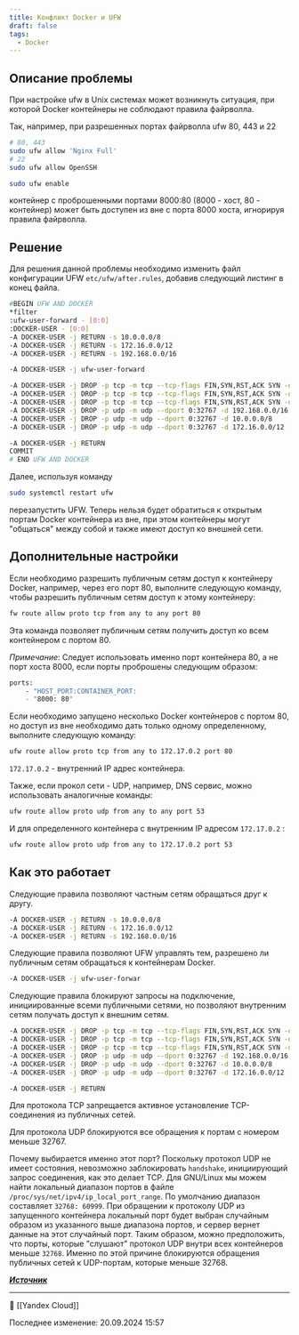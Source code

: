 ```yaml
---
title: Конфликт Docker и UFW
draft: false
tags:
  - Docker
---
```

## Описание проблемы
При настройке ufw в Unix системах может возникнуть ситуация, при которой Docker контейнеры не соблюдают правила файрволла.

Так, например, при разрешенных портах файрволла ufw 80, 443 и 22
```bash
# 80, 443
sudo ufw allow 'Nginx Full'
# 22
sudo ufw allow OpenSSH

sudo ufw enable
```
контейнер с проброшенными портами 8000:80 (8000 - хост, 80 - контейнер) может быть доступен из вне с порта 8000 хоста, игнорируя правила файрволла.
## Решение
Для решения данной проблемы необходимо изменить файл конфигурации UFW `etc/ufw/after.rules`, добавив следующий листинг в конец файла.

```bash
#BEGIN UFW AND DOCKER
*filter
:ufw-user-forward - [0:0]
:DOCKER-USER - [0:0]
-A DOCKER-USER -j RETURN -s 10.0.0.0/8
-A DOCKER-USER -j RETURN -s 172.16.0.0/12
-A DOCKER-USER -j RETURN -s 192.168.0.0/16

-A DOCKER-USER -j ufw-user-forward

-A DOCKER-USER -j DROP -p tcp -m tcp --tcp-flags FIN,SYN,RST,ACK SYN -d 192.168.0.0/16
-A DOCKER-USER -j DROP -p tcp -m tcp --tcp-flags FIN,SYN,RST,ACK SYN -d 10.0.0.0/8
-A DOCKER-USER -j DROP -p tcp -m tcp --tcp-flags FIN,SYN,RST,ACK SYN -d 172.16.0.0/12
-A DOCKER-USER -j DROP -p udp -m udp --dport 0:32767 -d 192.168.0.0/16
-A DOCKER-USER -j DROP -p udp -m udp --dport 0:32767 -d 10.0.0.0/8
-A DOCKER-USER -j DROP -p udp -m udp --dport 0:32767 -d 172.16.0.0/12

-A DOCKER-USER -j RETURN
COMMIT
# END UFW AND DOCKER
```

Далее, используя команду
```bash
sudo systemctl restart ufw
```
перезапустить UFW.
Теперь нельзя будет обратиться к открытым портам Docker контейнера из вне, при этом контейнеры могут "общаться" между собой и также имеют доступ ко внешней сети.
## Дополнительные настройки
Если необходимо разрешить публичным сетям доступ к контейнеру Docker, например, через его порт 80, выполните следующую команду, чтобы разрешить публичным сетям доступ к этому контейнеру:
```bash
fw route allow proto tcp from any to any port 80
````
Эта команда позволяет публичным сетям получить доступ ко всем контейнером с портом 80.

*Примечание*: Следует использовать именно порт контейнера 80, а не порт хоста 8000, если порты проброшены следующим образом:
```bash
ports:
	- "HOST_PORT:CONTAINER_PORT:
	- "8000: 80"
```
Если необходимо запущено несколько Docker контейнеров с портом 80, но доступ из вне необходимо дать только одному определенному, выполните следующую команду:
```bash
ufw route allow proto tcp from any to 172.17.0.2 port 80
```
`172.17.0.2` - внутренний IP адрес контейнера.

Также, если прокол сети - UDP, например, DNS сервис, можно использовать аналогичные команды:
```bash
ufw route allow proto udp from any to any port 53
```
И для определенного контейнера с внутренним IP адресом `172.17.0.2` :
```bash
ufw route allow proto udp from any to 172.17.0.2 port 53
```
## Как это работает
Следующие правила позволяют частным сетям обращаться друг к другу.
```bash
-A DOCKER-USER -j RETURN -s 10.0.0.0/8
-A DOCKER-USER -j RETURN -s 172.16.0.0/12
-A DOCKER-USER -j RETURN -s 192.168.0.0/16
```
Следующие правила позволяют UFW управлять тем, разрешено ли публичным сетям обращаться к контейнерам Docker.
```bash
-A DOCKER-USER -j ufw-user-forwar
```
Следующие правила блокируют запросы на подключение, инициированные всеми публичными сетями, но позволяют внутренним сетям получать доступ к внешним сетям.
```bash
-A DOCKER-USER -j DROP -p tcp -m tcp --tcp-flags FIN,SYN,RST,ACK SYN -d 192.168.0.0/16
-A DOCKER-USER -j DROP -p tcp -m tcp --tcp-flags FIN,SYN,RST,ACK SYN -d 10.0.0.0/8
-A DOCKER-USER -j DROP -p tcp -m tcp --tcp-flags FIN,SYN,RST,ACK SYN -d 172.16.0.0/12
-A DOCKER-USER -j DROP -p udp -m udp --dport 0:32767 -d 192.168.0.0/16
-A DOCKER-USER -j DROP -p udp -m udp --dport 0:32767 -d 10.0.0.0/8
-A DOCKER-USER -j DROP -p udp -m udp --dport 0:32767 -d 172.16.0.0/12

-A DOCKER-USER -j RETURN
```
Для протокола TCP запрещается активное установление TCP-соединения из публичных сетей.

Для протокола UDP блокируются все обращения к портам с номером меньше 32767.

Почему выбирается именно этот порт?
Поскольку протокол UDP не имеет состояния, невозможно заблокировать `handshake`, инициирующий запрос соединения, как это делает TCP.
Для GNU/Linux мы можем найти локальный диапазон портов в файле `/proc/sys/net/ipv4/ip_local_port_range`.
По умолчанию диапазон составляет `32768: 60999`. При обращении к протоколу UDP из запущенного контейнера локальный порт будет выбран случайным образом из указанного выше диапазона портов, и сервер вернет данные на этот случайный порт.
Таким образом, можно предположить, что порты, которые "слушают" протокол UDP внутри всех контейнеров меньше `32768`. Именно по этой причине блокируются  обращения публичных сетей  к UDP-портам, которые меньше 32768.

***[Источник](https://stackoverflow.com/a/51741599/23370921)***

----
📂 [[Yandex Cloud]]

Последнее изменение: 20.09.2024 15:57